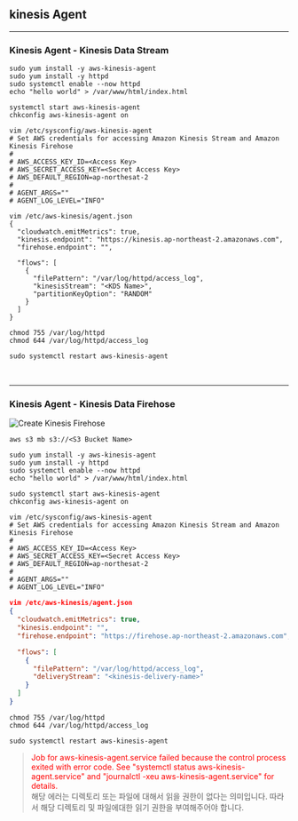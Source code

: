 ## kinesis Agent
---
### Kinesis Agent - Kinesis Data Stream

```shell
sudo yum install -y aws-kinesis-agent
sudo yum install -y httpd
sudo systemctl enable --now httpd
echo "hello world" > /var/www/html/index.html
```

```shell
systemctl start aws-kinesis-agent
chkconfig aws-kinesis-agent on
```

```shell
vim /etc/sysconfig/aws-kinesis-agent
# Set AWS credentials for accessing Amazon Kinesis Stream and Amazon Kinesis Firehose
#
# AWS_ACCESS_KEY_ID=<Access Key>
# AWS_SECRET_ACCESS_KEY=<Secret Access Key>
# AWS_DEFAULT_REGION=ap-northesat-2
#
# AGENT_ARGS=""
# AGENT_LOG_LEVEL="INFO"
```

```shell
vim /etc/aws-kinesis/agent.json
{
  "cloudwatch.emitMetrics": true,
  "kinesis.endpoint": "https://kinesis.ap-northeast-2.amazonaws.com",
  "firehose.endpoint": "",

  "flows": [
    {
      "filePattern": "/var/log/httpd/access_log",
      "kinesisStream": "<KDS Name>",
      "partitionKeyOption": "RANDOM"
    }
  ]
}
```

```shell
chmod 755 /var/log/httpd
chmod 644 /var/log/httpd/access_log
```

```shell
sudo systemctl restart aws-kinesis-agent
```

<br>

---
### Kinesis Agent - Kinesis Data Firehose

![Create Kinesis Firehose](https://github.com/ondacloud/AWS/raw/main/EC2/kinesis-agent/img/image-1.png)
```shell
aws s3 mb s3://<S3 Bucket Name>
```

```shell
sudo yum install -y aws-kinesis-agent
sudo yum install -y httpd
sudo systemctl enable --now httpd
echo "hello world" > /var/www/html/index.html
```

```shell
sudo systemctl start aws-kinesis-agent
chkconfig aws-kinesis-agent on
```

```shell
vim /etc/sysconfig/aws-kinesis-agent
# Set AWS credentials for accessing Amazon Kinesis Stream and Amazon Kinesis Firehose
#
# AWS_ACCESS_KEY_ID=<Access Key>
# AWS_SECRET_ACCESS_KEY=<Secret Access Key>
# AWS_DEFAULT_REGION=ap-northesat-2
#
# AGENT_ARGS=""
# AGENT_LOG_LEVEL="INFO"
```

```json
vim /etc/aws-kinesis/agent.json
{
  "cloudwatch.emitMetrics": true,
  "kinesis.endpoint": "",
  "firehose.endpoint": "https://firehose.ap-northeast-2.amazonaws.com",

  "flows": [
    {
      "filePattern": "/var/log/httpd/access_log",
      "deliveryStream": "<kinesis-delivery-name>"
    }
  ]
}
```

```shell
chmod 755 /var/log/httpd
chmod 644 /var/log/httpd/access_log
```

```shell
sudo systemctl restart aws-kinesis-agent
```
> <span style="color:red"> Job for aws-kinesis-agent.service failed because the control process exited with error code.
See "systemctl status aws-kinesis-agent.service" and "journalctl -xeu aws-kinesis-agent.service" for details. </span> <br>
해당 에러는 디렉토리 또는 파일에 대해서 읽을 권한이 없다는 의미입니다. 따라서 해당 디렉토리 및 파일에대한 읽기 권한을 부여해주어야 합니다.